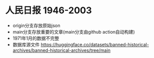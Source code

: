 # 人民日报 1946-2003

* origin分支存放原始json
* main分支存放重要的文章(main分支由github action自动构建)
* 1971年1月的数据不完整
* 数据库源文件 https://huggingface.co/datasets/banned-historical-archives/banned-historical-archives/tree/main
